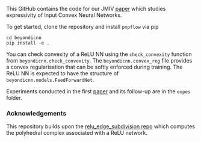 This GitHub contains the code for our JMIV [paper](https://arxiv.org/abs/2501.03017) which studies expressivity of Input Convex Neural Networks.

To get started, clone the repository and install ```pnpflow``` via pip

```
cd beyondicnn
pip install -e .
```

You can check convexity of a ReLU NN using the `check_convexity` function from `beyondicnn.check_convexity`. The `beyondicnn.convex_reg` file provides a convex regularisation that can be softly enforced during training.
The ReLU NN is expected to have the structure of `beyondicnn.models.FeedForwardNet`.

Experiments conducted in the first [paper](https://arxiv.org/abs/2501.03017) and its follow-up are in the `expes` folder.


### Acknowledgements

This repository builds upon the [relu_edge_subdivision repo](https://github.com/arturs-berzins/relu_edge_subdivision) which computes the polyhedral complex associated with a ReLU network.
